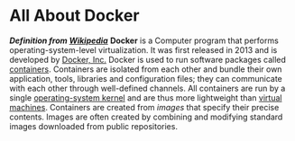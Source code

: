 # All About Docker

***Definition from [Wikipedia](https://en.wikipedia.org/wiki/Docker_%28software%29)***
**Docker** is a Computer program that performs operating-system-level virtualization. It was first released in 2013 and is developed by [Docker, Inc.](https://en.wikipedia.org/wiki/Docker,_Inc. "Docker, Inc.")[](https://en.wikipedia.org/wiki/Docker_(software)#cite_note-os4u-8)
Docker is used to run software packages called [containers](https://en.wikipedia.org/wiki/Container_(virtualization) "Container (virtualization)"). Containers are isolated from each other and bundle their own application, tools, libraries and configuration files; they can communicate with each other through well-defined channels. All containers are run by a single [operating-system kernel](https://en.wikipedia.org/wiki/Kernel_(operating_system) "Kernel (operating system)") and are thus more lightweight than [virtual machines](https://en.wikipedia.org/wiki/Virtual_machine "Virtual machine"). Containers are created from _images_ that specify their precise contents. Images are often created by combining and modifying standard images downloaded from public repositories.
